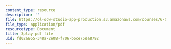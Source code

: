 ```yaml
---
content_type: resource
description: ''
file: https://ol-ocw-studio-app-production.s3.amazonaws.com/courses/6-0002-introduction-to-computational-thinking-and-data-science-fall-2016/fd02a955348a2e08f706b6ce75ea8792_vIFKGFl1Cn8.pdf
file_type: application/pdf
resourcetype: Document
title: 3play pdf file
uid: fd02a955-348a-2e08-f706-b6ce75ea8792
---
```

